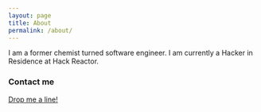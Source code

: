 ```yaml
---
layout: page
title: About
permalink: /about/
---
```


I am a former chemist turned software engineer. I am currently a Hacker in Residence at Hack Reactor. 



### Contact me

[Drop me a line!](mailto:michael.s.frazier@gmail.com)
